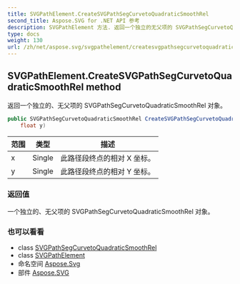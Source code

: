 ```yaml
---
title: SVGPathElement.CreateSVGPathSegCurvetoQuadraticSmoothRel
second_title: Aspose.SVG for .NET API 参考
description: SVGPathElement 方法. 返回一个独立的无父项的 SVGPathSegCurvetoQuadraticSmoothRel 对象
type: docs
weight: 130
url: /zh/net/aspose.svg/svgpathelement/createsvgpathsegcurvetoquadraticsmoothrel/
---
```

## SVGPathElement.CreateSVGPathSegCurvetoQuadraticSmoothRel method

返回一个独立的、无父项的 SVGPathSegCurvetoQuadraticSmoothRel 对象。

```csharp
public SVGPathSegCurvetoQuadraticSmoothRel CreateSVGPathSegCurvetoQuadraticSmoothRel(float x, 
    float y)
```

| 范围 | 类型 | 描述 |
| --- | --- | --- |
| x | Single | 此路径段终点的相对 X 坐标。 |
| y | Single | 此路径段终点的相对 Y 坐标。 |

### 返回值

一个独立的、无父项的 SVGPathSegCurvetoQuadraticSmoothRel 对象。

### 也可以看看

* class [SVGPathSegCurvetoQuadraticSmoothRel](../../../aspose.svg.paths/svgpathsegcurvetoquadraticsmoothrel/)
* class [SVGPathElement](../)
* 命名空间 [Aspose.Svg](../../svgpathelement/)
* 部件 [Aspose.SVG](../../../)


